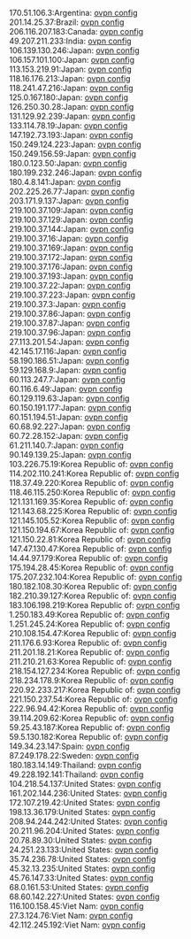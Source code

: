 170.51.106.3:Argentina: [ovpn config](vpn/170_51_106_3.ovpn)  
201.14.25.37:Brazil: [ovpn config](vpn/201_14_25_37.ovpn)  
206.116.207.183:Canada: [ovpn config](vpn/206_116_207_183.ovpn)  
49.207.211.233:India: [ovpn config](vpn/49_207_211_233.ovpn)  
106.139.130.246:Japan: [ovpn config](vpn/106_139_130_246.ovpn)  
106.157.101.100:Japan: [ovpn config](vpn/106_157_101_100.ovpn)  
113.153.219.91:Japan: [ovpn config](vpn/113_153_219_91.ovpn)  
118.16.176.213:Japan: [ovpn config](vpn/118_16_176_213.ovpn)  
118.241.47.216:Japan: [ovpn config](vpn/118_241_47_216.ovpn)  
125.0.167.180:Japan: [ovpn config](vpn/125_0_167_180.ovpn)  
126.250.30.28:Japan: [ovpn config](vpn/126_250_30_28.ovpn)  
131.129.92.239:Japan: [ovpn config](vpn/131_129_92_239.ovpn)  
133.114.78.19:Japan: [ovpn config](vpn/133_114_78_19.ovpn)  
147.192.73.193:Japan: [ovpn config](vpn/147_192_73_193.ovpn)  
150.249.124.223:Japan: [ovpn config](vpn/150_249_124_223.ovpn)  
150.249.156.59:Japan: [ovpn config](vpn/150_249_156_59.ovpn)  
180.0.123.50:Japan: [ovpn config](vpn/180_0_123_50.ovpn)  
180.199.232.246:Japan: [ovpn config](vpn/180_199_232_246.ovpn)  
180.4.8.141:Japan: [ovpn config](vpn/180_4_8_141.ovpn)  
202.225.26.77:Japan: [ovpn config](vpn/202_225_26_77.ovpn)  
203.171.9.137:Japan: [ovpn config](vpn/203_171_9_137.ovpn)  
219.100.37.109:Japan: [ovpn config](vpn/219_100_37_109.ovpn)  
219.100.37.129:Japan: [ovpn config](vpn/219_100_37_129.ovpn)  
219.100.37.144:Japan: [ovpn config](vpn/219_100_37_144.ovpn)  
219.100.37.16:Japan: [ovpn config](vpn/219_100_37_16.ovpn)  
219.100.37.169:Japan: [ovpn config](vpn/219_100_37_169.ovpn)  
219.100.37.172:Japan: [ovpn config](vpn/219_100_37_172.ovpn)  
219.100.37.176:Japan: [ovpn config](vpn/219_100_37_176.ovpn)  
219.100.37.193:Japan: [ovpn config](vpn/219_100_37_193.ovpn)  
219.100.37.22:Japan: [ovpn config](vpn/219_100_37_22.ovpn)  
219.100.37.223:Japan: [ovpn config](vpn/219_100_37_223.ovpn)  
219.100.37.3:Japan: [ovpn config](vpn/219_100_37_3.ovpn)  
219.100.37.86:Japan: [ovpn config](vpn/219_100_37_86.ovpn)  
219.100.37.87:Japan: [ovpn config](vpn/219_100_37_87.ovpn)  
219.100.37.96:Japan: [ovpn config](vpn/219_100_37_96.ovpn)  
27.113.201.54:Japan: [ovpn config](vpn/27_113_201_54.ovpn)  
42.145.17.116:Japan: [ovpn config](vpn/42_145_17_116.ovpn)  
58.190.186.51:Japan: [ovpn config](vpn/58_190_186_51.ovpn)  
59.129.168.9:Japan: [ovpn config](vpn/59_129_168_9.ovpn)  
60.113.247.7:Japan: [ovpn config](vpn/60_113_247_7.ovpn)  
60.116.6.49:Japan: [ovpn config](vpn/60_116_6_49.ovpn)  
60.129.119.63:Japan: [ovpn config](vpn/60_129_119_63.ovpn)  
60.150.191.177:Japan: [ovpn config](vpn/60_150_191_177.ovpn)  
60.151.194.51:Japan: [ovpn config](vpn/60_151_194_51.ovpn)  
60.68.92.227:Japan: [ovpn config](vpn/60_68_92_227.ovpn)  
60.72.28.152:Japan: [ovpn config](vpn/60_72_28_152.ovpn)  
61.211.140.7:Japan: [ovpn config](vpn/61_211_140_7.ovpn)  
90.149.139.25:Japan: [ovpn config](vpn/90_149_139_25.ovpn)  
103.226.75.19:Korea Republic of: [ovpn config](vpn/103_226_75_19.ovpn)  
114.202.110.241:Korea Republic of: [ovpn config](vpn/114_202_110_241.ovpn)  
118.37.49.220:Korea Republic of: [ovpn config](vpn/118_37_49_220.ovpn)  
118.46.115.250:Korea Republic of: [ovpn config](vpn/118_46_115_250.ovpn)  
121.131.169.35:Korea Republic of: [ovpn config](vpn/121_131_169_35.ovpn)  
121.143.68.225:Korea Republic of: [ovpn config](vpn/121_143_68_225.ovpn)  
121.145.105.52:Korea Republic of: [ovpn config](vpn/121_145_105_52.ovpn)  
121.150.194.67:Korea Republic of: [ovpn config](vpn/121_150_194_67.ovpn)  
121.150.22.81:Korea Republic of: [ovpn config](vpn/121_150_22_81.ovpn)  
147.47.130.47:Korea Republic of: [ovpn config](vpn/147_47_130_47.ovpn)  
14.44.97.179:Korea Republic of: [ovpn config](vpn/14_44_97_179.ovpn)  
175.194.28.45:Korea Republic of: [ovpn config](vpn/175_194_28_45.ovpn)  
175.207.232.104:Korea Republic of: [ovpn config](vpn/175_207_232_104.ovpn)  
180.182.108.30:Korea Republic of: [ovpn config](vpn/180_182_108_30.ovpn)  
182.210.39.127:Korea Republic of: [ovpn config](vpn/182_210_39_127.ovpn)  
183.106.198.219:Korea Republic of: [ovpn config](vpn/183_106_198_219.ovpn)  
1.250.183.49:Korea Republic of: [ovpn config](vpn/1_250_183_49.ovpn)  
1.251.245.24:Korea Republic of: [ovpn config](vpn/1_251_245_24.ovpn)  
210.108.154.47:Korea Republic of: [ovpn config](vpn/210_108_154_47.ovpn)  
211.176.6.93:Korea Republic of: [ovpn config](vpn/211_176_6_93.ovpn)  
211.201.18.21:Korea Republic of: [ovpn config](vpn/211_201_18_21.ovpn)  
211.210.21.63:Korea Republic of: [ovpn config](vpn/211_210_21_63.ovpn)  
218.154.127.234:Korea Republic of: [ovpn config](vpn/218_154_127_234.ovpn)  
218.234.178.9:Korea Republic of: [ovpn config](vpn/218_234_178_9.ovpn)  
220.92.233.217:Korea Republic of: [ovpn config](vpn/220_92_233_217.ovpn)  
221.150.237.54:Korea Republic of: [ovpn config](vpn/221_150_237_54.ovpn)  
222.96.94.42:Korea Republic of: [ovpn config](vpn/222_96_94_42.ovpn)  
39.114.209.62:Korea Republic of: [ovpn config](vpn/39_114_209_62.ovpn)  
59.25.43.187:Korea Republic of: [ovpn config](vpn/59_25_43_187.ovpn)  
59.5.130.182:Korea Republic of: [ovpn config](vpn/59_5_130_182.ovpn)  
149.34.23.147:Spain: [ovpn config](vpn/149_34_23_147.ovpn)  
87.249.178.22:Sweden: [ovpn config](vpn/87_249_178_22.ovpn)  
180.183.14.149:Thailand: [ovpn config](vpn/180_183_14_149.ovpn)  
49.228.192.141:Thailand: [ovpn config](vpn/49_228_192_141.ovpn)  
104.218.54.137:United States: [ovpn config](vpn/104_218_54_137.ovpn)  
161.202.144.236:United States: [ovpn config](vpn/161_202_144_236.ovpn)  
172.107.219.42:United States: [ovpn config](vpn/172_107_219_42.ovpn)  
198.13.36.179:United States: [ovpn config](vpn/198_13_36_179.ovpn)  
208.94.244.242:United States: [ovpn config](vpn/208_94_244_242.ovpn)  
20.211.96.204:United States: [ovpn config](vpn/20_211_96_204.ovpn)  
20.78.89.30:United States: [ovpn config](vpn/20_78_89_30.ovpn)  
24.251.23.133:United States: [ovpn config](vpn/24_251_23_133.ovpn)  
35.74.236.78:United States: [ovpn config](vpn/35_74_236_78.ovpn)  
45.32.13.235:United States: [ovpn config](vpn/45_32_13_235.ovpn)  
45.76.147.33:United States: [ovpn config](vpn/45_76_147_33.ovpn)  
68.0.161.53:United States: [ovpn config](vpn/68_0_161_53.ovpn)  
68.60.142.227:United States: [ovpn config](vpn/68_60_142_227.ovpn)  
116.100.158.45:Viet Nam: [ovpn config](vpn/116_100_158_45.ovpn)  
27.3.124.76:Viet Nam: [ovpn config](vpn/27_3_124_76.ovpn)  
42.112.245.192:Viet Nam: [ovpn config](vpn/42_112_245_192.ovpn)  
